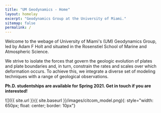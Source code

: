 ```yaml
---
title: "UM Geodynamics - Home"
layout: homelay
excerpt: "Geodynamics Group at the University of Miami."
sitemap: false
permalink: /
---
```


​​​​​​​Welcome to the webage of University of Miami's (UM) Geodynamics Group, led by Adam F Holt and situated in the Rosenstiel School of Marine and Atmospheric Science.


We strive to isolate the forces that govern the geologic evolution of plates and plate boundaries and, in turn, constrain the rates and scales over which deformation occurs. To achieve this, we integrate a diverse set of modeling techniques with a range of geological observations.


**Ph.D. studentships are available for Spring 2021. Get in touch if you are interested!**


![]({{ site.url }}{{ site.baseurl }}/images/citcom_model.png){: style="width: 650px; float: center; border: 10px"}

